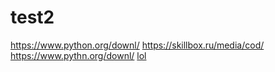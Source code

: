 # test2



https://www.python.org/downl/
https://skillbox.ru/media/cod/
https://www.pythn.org/downl/
[lol](https://skillbox.ru/med)
